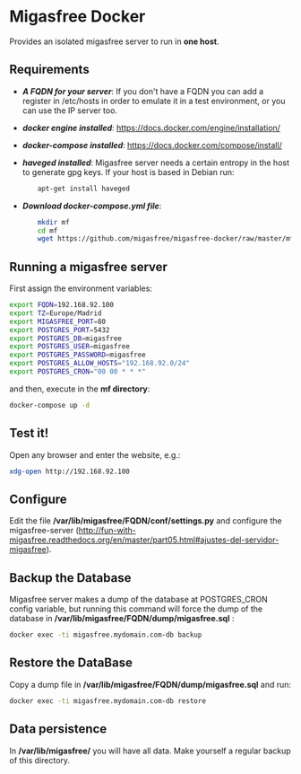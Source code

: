 
# Migasfree Docker

Provides an isolated migasfree server to run in **one host**.


## Requirements

* ***A FQDN for your server***: If you don't have a FQDN you can add a register in /etc/hosts in order to emulate it in a test environment, or you can use the IP server too.

* ***docker engine installed***: https://docs.docker.com/engine/installation/

* ***docker-compose installed***: https://docs.docker.com/compose/install/

* ***haveged installed***: Migasfree server needs a certain entropy in the host to generate gpg keys. If your host is based in Debian run:

```sh
       apt-get install haveged
```

* ***Download docker-compose.yml file***:

```sh
       mkdir mf
       cd mf
       wget https://github.com/migasfree/migasfree-docker/raw/master/mf/docker-compose.yml
```


## Running a migasfree server

First assign the environment variables:

```sh
export FQDN=192.168.92.100
export TZ=Europe/Madrid
export MIGASFREE_PORT=80
export POSTGRES_PORT=5432
export POSTGRES_DB=migasfree
export POSTGRES_USER=migasfree
export POSTGRES_PASSWORD=migasfree
export POSTGRES_ALLOW_HOSTS="192.168.92.0/24"
export POSTGRES_CRON="00 00 * * *"
```

and then, execute  in the **mf directory**:

```sh
docker-compose up -d
```

## Test it!

Open any browser and enter the website, e.g.:

```sh
xdg-open http://192.168.92.100
```


## Configure

Edit the file **/var/lib/migasfree/FQDN/conf/settings.py** and configure the migasfree-server (http://fun-with-migasfree.readthedocs.org/en/master/part05.html#ajustes-del-servidor-migasfree).


## Backup the Database

Migasfree server makes a dump of the database at POSTGRES_CRON config variable, but running this command will force the dump of the database in **/var/lib/migasfree/FQDN/dump/migasfree.sql** :

```sh
docker exec -ti migasfree.mydomain.com-db backup
```


## Restore the DataBase

Copy a dump file in **/var/lib/migasfree/FQDN/dump/migasfree.sql** and run:

```sh
docker exec -ti migasfree.mydomain.com-db restore
```


## Data persistence

In **/var/lib/migasfree/** you will have all data. Make yourself a regular backup of this directory.

